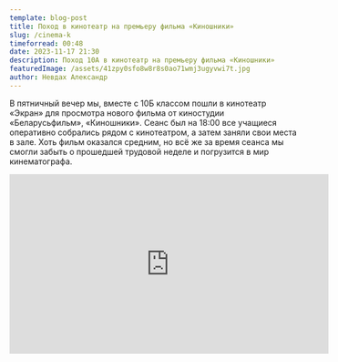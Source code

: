 ```yaml
---
template: blog-post
title: Поход в кинотеатр на премьеру фильма «Киношники»
slug: /cinema-k
timeforread: 00:48
date: 2023-11-17 21:30
description: Поход 10А в кинотеатр на премьеру фильма «Киношники»
featuredImage: /assets/41zpy0sfo8w8r8s0ao71wmj3ugyvwi7t.jpg
author: Невдах Александр
---
```

В пятничный вечер мы, вместе с 10Б классом пошли в кинотеатр «Экран» для просмотра нового фильма от киностудии «Беларусьфильм», «Киношники». Сеанс был на 18:00 все учащиеся оперативно собрались рядом с кинотеатром, а затем заняли свои места в зале. Хоть фильм оказался средним, но всё же за время сеанса мы смогли забыть о прошедшей трудовой неделе и погрузится в мир кинематографа.

<iframe width="560" height="315" src="https://www.youtube-nocookie.com/embed/eAmZPFqQ-TE?si=iqznZwqW7d7EUEVs" title="YouTube video player" frameborder="0" allow="accelerometer; autoplay; clipboard-write; encrypted-media; gyroscope; picture-in-picture; web-share" allowfullscreen></iframe>